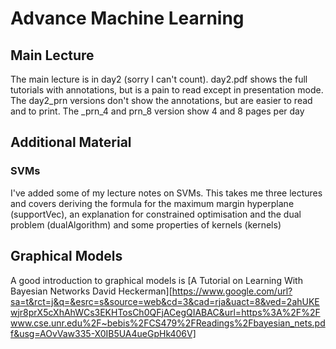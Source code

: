 Advance Machine Learning
========================

## Main Lecture

The main lecture is in day2 (sorry I can't count).  day2.pdf shows the full tutorials with annotations, but is a pain to read
except in presentation mode.  The day2_prn versions don't show the annotations, but are easier to read and to print.  The _prn_4
and prn_8 version show 4 and 8 pages per day

## Additional Material

### SVMs

I've added some of my lecture notes on SVMs.  This takes me three lectures and covers deriving the formula for the maximum margin
hyperplane (supportVec), an explanation for constrained optimisation and the dual problem (dualAlgorithm) and some properties of
kernels (kernels)

## Graphical Models

A good introduction to graphical models is [A Tutorial on Learning With Bayesian Networks David Heckerman][https://www.google.com/url?sa=t&rct=j&q=&esrc=s&source=web&cd=3&cad=rja&uact=8&ved=2ahUKEwjr8prX5cXhAhWCs3EKHTosCh0QFjACegQIABAC&url=https%3A%2F%2Fwww.cse.unr.edu%2F~bebis%2FCS479%2FReadings%2Fbayesian_nets.pdf&usg=AOvVaw335-X0IB5UA4ueGpHk406V]

~~~
